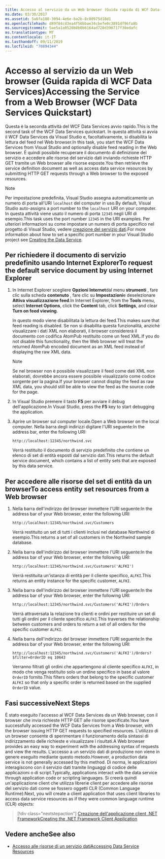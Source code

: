 ```yaml
---
title: Accesso al servizio da un Web browser (Guida rapida di WCF Data Services)
ms.date: 03/30/2017
ms.assetid: 5a6fa180-3094-4e6e-ba2b-8c80975d18d1
ms.openlocfilehash: d89f84cd3ea4f56bbae34cbefe0c3891df96fa8b
ms.sourcegitcommit: 5ae5a1a9520b8b8b6164ad728d396717f30edafc
ms.translationtype: MT
ms.contentlocale: it-IT
ms.lasthandoff: 09/11/2019
ms.locfileid: "70894344"
---
```

# <a name="accessing-the-service-from-a-web-browser-wcf-data-services-quickstart"></a><span data-ttu-id="b2e2d-102">Accesso al servizio da un Web browser (Guida rapida di WCF Data Services)</span><span class="sxs-lookup"><span data-stu-id="b2e2d-102">Accessing the Service from a Web Browser (WCF Data Services Quickstart)</span></span>

<span data-ttu-id="b2e2d-103">Questa è la seconda attività del WCF Data Services avvio rapido.</span><span class="sxs-lookup"><span data-stu-id="b2e2d-103">This is the second task of the WCF Data Services quickstart.</span></span> <span data-ttu-id="b2e2d-104">In questa attività si avvia il WCF Data Services da Visual Studio e, facoltativamente, si disabilita la lettura del feed nel Web browser.</span><span class="sxs-lookup"><span data-stu-id="b2e2d-104">In this task, you start the WCF Data Services from Visual Studio and optionally disable feed reading in the Web browser.</span></span> <span data-ttu-id="b2e2d-105">È quindi possibile recuperare il documento di definizione del servizio e accedere alle risorse del servizio dati inviando richieste HTTP GET tramite un Web browser alle risorse esposte.</span><span class="sxs-lookup"><span data-stu-id="b2e2d-105">You then retrieve the service definition document as well as access data service resources by submitting HTTP GET requests through a Web browser to the exposed resources.</span></span>

> [!NOTE]
> <span data-ttu-id="b2e2d-106">Per impostazione predefinita, Visual Studio assegna automaticamente un numero di porta all'URI `localhost` del computer in uso.</span><span class="sxs-lookup"><span data-stu-id="b2e2d-106">By default, Visual Studio auto-assigns a port number to the `localhost` URI on your computer.</span></span> <span data-ttu-id="b2e2d-107">In questa attività viene usato il numero di porta `12345` negli URI di esempio.</span><span class="sxs-lookup"><span data-stu-id="b2e2d-107">This task uses the port number `12345` in the URI examples.</span></span> <span data-ttu-id="b2e2d-108">Per ulteriori informazioni su come impostare un numero di porta specifico nel progetto di Visual Studio, vedere [creazione del servizio dati](creating-the-data-service.md).</span><span class="sxs-lookup"><span data-stu-id="b2e2d-108">For more information about how to set a specific port number in your Visual Studio project see [Creating the Data Service](creating-the-data-service.md).</span></span>

## <a name="to-request-the-default-service-document-by-using-internet-explorer"></a><span data-ttu-id="b2e2d-109">Per richiedere il documento di servizio predefinito usando Internet Explorer</span><span class="sxs-lookup"><span data-stu-id="b2e2d-109">To request the default service document by using Internet Explorer</span></span>

1. <span data-ttu-id="b2e2d-110">In Internet Explorer scegliere **Opzioni Internet**dal menu **strumenti** , fare clic sulla scheda **contenuto** , fare clic su **Impostazioni**e deselezionare **Attiva visualizzazione feed**.</span><span class="sxs-lookup"><span data-stu-id="b2e2d-110">In Internet Explorer, from the **Tools** menu, select **Internet Options**, click the **Content** tab, click **Settings**, and clear **Turn on feed viewing**.</span></span>

     <span data-ttu-id="b2e2d-111">In questo modo viene disabilitata la lettura dei feed.</span><span class="sxs-lookup"><span data-stu-id="b2e2d-111">This makes sure that feed reading is disabled.</span></span> <span data-ttu-id="b2e2d-112">Se non si disabilita questa funzionalità, anziché visualizzare i dati XML non elaborati, il browser considererà il documento con codifica AtomPub restituito come un feed XML.</span><span class="sxs-lookup"><span data-stu-id="b2e2d-112">If you do not disable this functionality, then the Web browser will treat the returned AtomPub encoded document as an XML feed instead of displaying the raw XML data.</span></span>

    > [!NOTE]
    > <span data-ttu-id="b2e2d-113">Se nel browser non è possibile visualizzare il feed come dati XML non elaborati, dovrebbe ancora essere possibile visualizzarlo come codice sorgente per la pagina.</span><span class="sxs-lookup"><span data-stu-id="b2e2d-113">If your browser cannot display the feed as raw XML data, you should still be able to view the feed as the source code for the page.</span></span>

2. <span data-ttu-id="b2e2d-114">In Visual Studio premere il tasto **F5** per avviare il debug dell'applicazione.</span><span class="sxs-lookup"><span data-stu-id="b2e2d-114">In Visual Studio, press the **F5** key to start debugging the application.</span></span>

3. <span data-ttu-id="b2e2d-115">Aprire un browser sul computer locale.</span><span class="sxs-lookup"><span data-stu-id="b2e2d-115">Open a Web browser on the local computer.</span></span> <span data-ttu-id="b2e2d-116">Nella barra degli indirizzi digitare l'URI seguente:</span><span class="sxs-lookup"><span data-stu-id="b2e2d-116">In the address bar, enter the following URI:</span></span>

    ```http
    http://localhost:12345/northwind.svc
    ```

     <span data-ttu-id="b2e2d-117">Verrà restituito il documento di servizio predefinito che contiene un elenco di set di entità esposti dal servizio dati.</span><span class="sxs-lookup"><span data-stu-id="b2e2d-117">This returns the default service document, which contains a list of entity sets that are exposed by this data service.</span></span>

## <a name="to-access-entity-set-resources-from-a-web-browser"></a><span data-ttu-id="b2e2d-118">Per accedere alle risorse del set di entità da un browser</span><span class="sxs-lookup"><span data-stu-id="b2e2d-118">To access entity set resources from a Web browser</span></span>

1. <span data-ttu-id="b2e2d-119">Nella barra dell'indirizzo del browser immettere l'URI seguente:</span><span class="sxs-lookup"><span data-stu-id="b2e2d-119">In the address bar of your Web browser, enter the following URI:</span></span>

    ```http
    http://localhost:12345/northwind.svc/Customers
    ```

     <span data-ttu-id="b2e2d-120">Verrà restituito un set di tutti i clienti inclusi nel database Northwind di esempio.</span><span class="sxs-lookup"><span data-stu-id="b2e2d-120">This returns a set of all customers in the Northwind sample database.</span></span>

2. <span data-ttu-id="b2e2d-121">Nella barra dell'indirizzo del browser immettere l'URI seguente:</span><span class="sxs-lookup"><span data-stu-id="b2e2d-121">In the address bar of your Web browser, enter the following URI:</span></span>

    ```http
    http://localhost:12345/northwind.svc/Customers('ALFKI')
    ```

     <span data-ttu-id="b2e2d-122">Verrà restituita un'istanza di entità per il cliente specifico, `ALFKI`.</span><span class="sxs-lookup"><span data-stu-id="b2e2d-122">This returns an entity instance for the specific customer, `ALFKI`.</span></span>

3. <span data-ttu-id="b2e2d-123">Nella barra dell'indirizzo del browser immettere l'URI seguente:</span><span class="sxs-lookup"><span data-stu-id="b2e2d-123">In the address bar of your Web browser, enter the following URI:</span></span>

    ```http
    http://localhost:12345/northwind.svc/Customers('ALFKI')/Orders
    ```

     <span data-ttu-id="b2e2d-124">Verrà attraversata la relazione tra clienti e ordini per restituire un set di tutti gli ordini per il cliente specifico `ALFKI`.</span><span class="sxs-lookup"><span data-stu-id="b2e2d-124">This traverses the relationship between customers and orders to return a set of all orders for the specific customer `ALFKI`.</span></span>

4. <span data-ttu-id="b2e2d-125">Nella barra dell'indirizzo del browser immettere l'URI seguente:</span><span class="sxs-lookup"><span data-stu-id="b2e2d-125">In the address bar of your Web browser, enter the following URI:</span></span>

    ```http
    http://localhost:12345/northwind.svc/Customers('ALFKI')/Orders?$filter=OrderID eq 10643
    ```

     <span data-ttu-id="b2e2d-126">Verranno filtrati gli ordini che appartengono al cliente specifico `ALFKI`, in modo che venga restituito solo un ordine specifico in base al valore `OrderID` fornito.</span><span class="sxs-lookup"><span data-stu-id="b2e2d-126">This filters orders that belong to the specific customer `ALFKI` so that only a specific order is returned based on the supplied `OrderID` value.</span></span>

## <a name="next-steps"></a><span data-ttu-id="b2e2d-127">Fasi successive</span><span class="sxs-lookup"><span data-stu-id="b2e2d-127">Next Steps</span></span>

<span data-ttu-id="b2e2d-128">È stato eseguito l'accesso al WCF Data Services da un Web browser, con il browser che invia richieste HTTP GET alle risorse specificate.</span><span class="sxs-lookup"><span data-stu-id="b2e2d-128">You have successfully accessed the WCF Data Services from a Web browser, with the browser issuing HTTP GET requests to specified resources.</span></span> <span data-ttu-id="b2e2d-129">L'utilizzo di un browser consente di sperimentare il funzionamento della sintassi di indirizzamento delle richieste e visualizzare i risultati.</span><span class="sxs-lookup"><span data-stu-id="b2e2d-129">A Web browser provides an easy way to experiment with the addressing syntax of requests and view the results.</span></span> <span data-ttu-id="b2e2d-130">L'accesso a un servizio dati di produzione non viene in genere eseguito mediante questo metodo.</span><span class="sxs-lookup"><span data-stu-id="b2e2d-130">However, a production data service is not generally accessed by this method.</span></span> <span data-ttu-id="b2e2d-131">Di norma, le applicazioni interagiscono con il servizio dati tramite linguaggi di codice delle applicazioni o di script.</span><span class="sxs-lookup"><span data-stu-id="b2e2d-131">Typically, applications interact with the data service through application code or scripting languages.</span></span> <span data-ttu-id="b2e2d-132">Si creerà quindi un'applicazione client che utilizza librerie client per accedere alle risorse del servizio dati come se fossero oggetti CLR (Common Language Runtime):</span><span class="sxs-lookup"><span data-stu-id="b2e2d-132">Next, you will create a client application that uses client libraries to access data service resources as if they were common language runtime (CLR) objects:</span></span>

> [!div class="nextstepaction"]
> [<span data-ttu-id="b2e2d-133">Creazione dell'applicazione client .NET Framework</span><span class="sxs-lookup"><span data-stu-id="b2e2d-133">Creating the .NET Framework Client Application</span></span>](creating-the-dotnet-client-application-wcf-data-services-quickstart.md)

## <a name="see-also"></a><span data-ttu-id="b2e2d-134">Vedere anche</span><span class="sxs-lookup"><span data-stu-id="b2e2d-134">See also</span></span>

- [<span data-ttu-id="b2e2d-135">Accesso alle risorse di un servizio dati</span><span class="sxs-lookup"><span data-stu-id="b2e2d-135">Accessing Data Service Resources</span></span>](accessing-data-service-resources-wcf-data-services.md)
